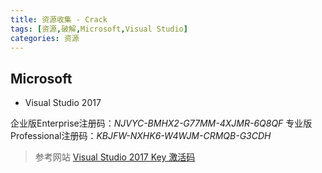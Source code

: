 ```yaml
---
title: 资源收集 - Crack
tags: [资源,破解,Microsoft,Visual Studio]
categories: 资源
---
```


## Microsoft

+ Visual Studio 2017

企业版Enterprise注册码：*NJVYC-BMHX2-G77MM-4XJMR-6Q8QF*
专业版Professional注册码：*KBJFW-NXHK6-W4WJM-CRMQB-G3CDH*


> 参考网站
> [Visual Studio 2017 Key 激活码](https://www.cnblogs.com/Continue/p/6560958.html)